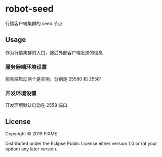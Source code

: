 # robot-seed

行情客户端集群的 seed 节点

## Usage

作为行情集群的入口，接受外部客户端发送的信息

### 服务器端环境设置

服务端启动两个是实例，分别是 25580 和 25581

### 开发环境设置

开发环境默认启动在 2558 端口

## License

Copyright © 2019 FIXME

Distributed under the Eclipse Public License either version 1.0 or (at
your option) any later version.
